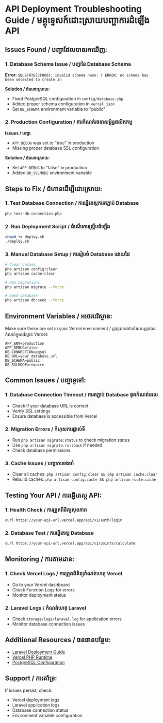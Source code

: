 # API Deployment Troubleshooting Guide / មគ្គុទ្ទេសក៍ដោះស្រាយបញ្ហាការដំឡើង API

## Issues Found / បញ្ហាដែលបានរកឃើញ:

### 1. Database Schema Issue / បញ្ហានៃ Database Schema

**Error:** `SQLSTATE[3F000]: Invalid schema name: 7 ERROR: no schema has been selected to create in`

**Solution / ដំណោះស្រាយ:**

-   Fixed PostgreSQL configuration in `config/database.php`
-   Added proper schema configuration in `vercel.json`
-   Set `DB_SCHEMA` environment variable to "public"

### 2. Production Configuration / ការកំណត់រចនាសម្ព័ន្ធផលិតកម្ម

**Issues / បញ្ហា:**

-   `APP_DEBUG` was set to "true" in production
-   Missing proper database SSL configuration

**Solution / ដំណោះស្រាយ:**

-   Set `APP_DEBUG` to "false" in production
-   Added `DB_SSLMODE` environment variable

## Steps to Fix / ជំហានដើម្បីដោះស្រាយ:

### 1. Test Database Connection / ការធ្វើតេស្តការតភ្ជាប់ Database

```bash
php test-db-connection.php
```

### 2. Run Deployment Script / ដំណើរការស្គ្រីបដំឡើង

```bash
chmod +x deploy.sh
./deploy.sh
```

### 3. Manual Database Setup / ការរៀបចំ Database ដោយដៃ

```bash
# Clear caches
php artisan config:clear
php artisan cache:clear

# Run migrations
php artisan migrate --force

# Seed database
php artisan db:seed --force
```

## Environment Variables / អថេរបរិស្ថាន:

Make sure these are set in your Vercel environment / ត្រូវប្រាកដថាទាំងនេះត្រូវបានកំណត់ក្នុងបរិស្ថាន Vercel:

```env
APP_ENV=production
APP_DEBUG=false
DB_CONNECTION=pgsql
DB_URL=your_database_url
DB_SCHEMA=public
DB_SSLMODE=require
```

## Common Issues / បញ្ហាទូទៅ:

### 1. Database Connection Timeout / ការតភ្ជាប់ Database ផុតកំណត់ពេល

-   Check if your database URL is correct
-   Verify SSL settings
-   Ensure database is accessible from Vercel

### 2. Migration Errors / កំហុសការផ្លាស់ទី

-   Run `php artisan migrate:status` to check migration status
-   Use `php artisan migrate:rollback` if needed
-   Check database permissions

### 3. Cache Issues / បញ្ហាការចងចាំ

-   Clear all caches: `php artisan config:clear && php artisan cache:clear`
-   Rebuild caches: `php artisan config:cache && php artisan route:cache`

## Testing Your API / ការធ្វើតេស្ត API:

### 1. Health Check / ការត្រួតពិនិត្យសុខភាព

```bash
curl https://your-api-url.vercel.app/api/v1/auth/login
```

### 2. Database Test / ការធ្វើតេស្ត Database

```bash
curl https://your-api-url.vercel.app/api/v1/points/calculate
```

## Monitoring / ការតាមដាន:

### 1. Check Vercel Logs / ការត្រួតពិនិត្យកំណត់ហេតុ Vercel

-   Go to your Vercel dashboard
-   Check Function Logs for errors
-   Monitor deployment status

### 2. Laravel Logs / កំណត់ហេតុ Laravel

-   Check `storage/logs/laravel.log` for application errors
-   Monitor database connection issues

## Additional Resources / ធនធានបន្ថែម:

-   [Laravel Deployment Guide](https://laravel.com/docs/deployment)
-   [Vercel PHP Runtime](https://vercel.com/docs/runtimes#official-runtimes/php)
-   [PostgreSQL Configuration](https://www.postgresql.org/docs/current/runtime-config-connection.html)

## Support / ការគាំទ្រ:

If issues persist, check:

-   Vercel deployment logs
-   Laravel application logs
-   Database connection status
-   Environment variable configuration
